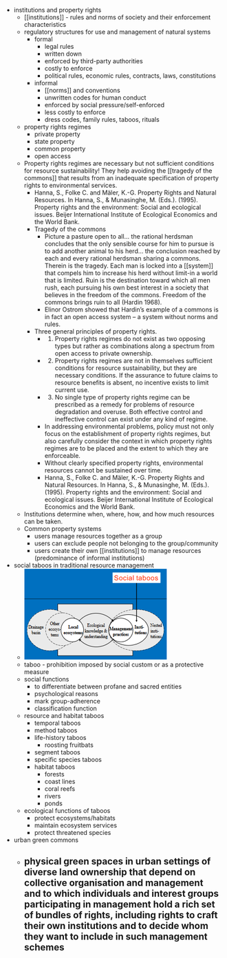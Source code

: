 - institutions and property rights
	- [[institutions]] - rules and norms of society and their enforcement characteristics
	- regulatory structures for use and management of natural systems
		- formal
			- legal rules
			- written down
			- enforced by third-party authorities
			- costly to enforce
			- political rules, economic rules, contracts, laws, constitutions
		- informal
			- [[norms]] and conventions
			- unwritten codes for human conduct
			- enforced by social pressure/self-enforced
			- less costly to enforce
			- dress codes, family rules, taboos, rituals
	- property rights regimes
		- private property
		- state property
		- common property
		- open access
	- Property rights regimes are necessary but not
	  sufficient conditions for resource sustainability!
	  They help avoiding the [[tragedy of the 
	  commons]] that results from an inadequate specification of property rights to environmental services.
		- Hanna, S., Folke C. and Mäler, K.-G. Property Rights and Natural Resources. In Hanna, S., & Munasinghe, M. (Eds.). (1995). Property rights and the environment: Social and ecological issues. Beijer International Institute of Ecological Economics and the World Bank.
		- Tragedy of the commons
			- Picture a pasture open to all... the rational herdsman concludes that the only sensible course for him to pursue is to add another animal to his herd... the conclusion reached by each and every rational herdsman sharing a commons. Therein is the tragedy. Each man is locked into a [[system]] that compels him to increase his herd without limit-in a world that is limited. Ruin is the destination toward which all men rush, each pursuing his own best interest in a society that believes in the freedom of the commons. Freedom of the commons brings ruin to all (Hardin 1968).
			- Elinor Ostrom showed that Hardin’s example of a commons is in fact an open access system – a system without norms and rules.
		- Three general principles of property rights.
			- 1. Property rights regimes do not exist as two opposing types but rather as combinations along a spectrum from open access to private ownership.
			- 2. Property rights regimes are not in themselves sufficient conditions for resource sustainability, but they are necessary conditions. If the assurance to future claims to resource benefits is absent, no incentive exists to limit current use.
			- 3. No single type of property rights regime can be prescribed as a remedy for problems of resource degradation and overuse. Both effective control and ineffective control can exist under any kind of regime.
			- In addressing environmental problems, policy must not only focus on the establishment of property rights regimes, but also carefully consider the context in which property rights regimes are to be placed and the extent to which they are
			  enforceable.
			- Without clearly specified property rights, environmental resources cannot be sustained over time.
			- Hanna, S., Folke C. and Mäler, K.-G. Property Rights and Natural Resources. In Hanna, S., & Munasinghe, M. (Eds.). (1995). Property rights and the environment: Social and ecological issues. Beijer International Institute of Ecological Economics and the World Bank.
	- Institutions determine when, where, how, and how much resources can be taken.
	- Common property systems
		- users manage resources together as a group
		- users can exclude people not belonging to the group/community
		- users create their own [[institutions]] to manage resources (predominance of informal institutions)
- social taboos in traditional resource management
	- ![image.png](../assets/image_1640014684826_0.png)
	- taboo - prohibition imposed by social custom or as a protective measure
	- social functions
		- to differentiate between profane and sacred entities
		- psychological reasons
		- mark group-adherence
		- classification function
	- resource and habitat taboos
		- temporal taboos
		- method taboos
		- life-history taboos
			- roosting fruitbats
		- segment taboos
		- specific species taboos
		- habitat taboos
			- forests
			- coast lines
			- coral reefs
			- rivers
			- ponds
	- ecological functions of taboos
		- protect ecosystems/habitats
		- maintain ecosystem services
		- protect threatened species
- urban green commons
	- physical green spaces in urban settings of diverse land ownership that depend on collective organisation and management and to which individuals and interest groups participating in management hold a rich set of bundles of rights, including rights to craft their own institutions and to
	  decide whom they want to include in such management schemes
		-